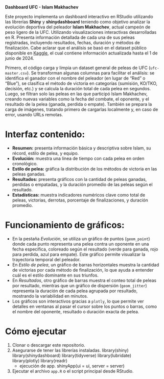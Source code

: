 **Dashboard UFC - Islam Makhachev** 

Este proyecto implementa un dashboard interactivo en RStudio utilizando las librerías **Shiny** y **shinydashboard** teniendo como objetivo analizar la evolución deportiva del peleador **Islam Makhachev**, actual campeón de peso ligero de la UFC. Utilizando visualizaciones interactivas desarrolladas en R. Presenta información detallada de cada una de sus peleas registradas, incluyendo resultados, fechas, duración y métodos de finalización.
Cabe aclarar que el análisis se basó en el dataset público disponible en [Kaggle](https://www.kaggle.com/datasets/mdabbert/ultimate-ufc-dataset?utm_source), el cual contiene información actualizada hasta el 1 de junio de 2024.

Primero, el código carga y limpia un dataset general de peleas de UFC (`ufc-master.csv`). Se transforman algunas columnas para facilitar el análisis: se identifica el ganador con el nombre del peleador (en lugar de “Red” o “Blue”), se clasifica el método de victoria en categorías (sumisión, KO/TKO, decisión, etc.) y se calcula la duración total de cada pelea en segundos.
Luego, se filtran solo las peleas en las que participó Islam Makhachev, creando nuevas variables como la fecha del combate, el oponente, y el resultado de la pelea (ganada, perdida o empate). También se prepara la carga de imágenes, tratando primero de cargarlas localmente y, en caso de error, usando URLs remotas.


# Interfaz contenido:

* **Resumen:** presenta información básica y descriptiva sobre Islam, su récord, estilo de pelea, y equipo.
* **Evolución:** muestra una línea de tiempo con cada pelea en orden cronológico.
* **Estilo de pelea:** gráfica la distribución de los métodos de victoria en las peleas ganadas.
* **Resultados:** presenta gráficos con la cantidad de peleas ganadas, perdidas o empatadas, y la duración promedio de las peleas según el resultado.
* **Estadísticas:** muestra indicadores numéricos clave como total de peleas, victorias, derrotas, porcentaje de finalizaciones, y duración promedio.


# Funcionamiento de gráficos:

* En la pestaña *Evolución*, se utiliza un gráfico de puntos (`geom_point`) donde cada punto representa una pelea contra un oponente en una fecha específica, coloreado según el resultado (verde para ganada, rojo para perdida, azul para empate). Este gráfico permite visualizar la trayectoria temporal del peleador.
* En *Estilo de pelea*, un gráfico de barras horizontales muestra la cantidad de victorias por cada método de finalización, lo que ayuda a entender cuál es el estilo dominante en sus triunfos.
* En *Resultados*, otro gráfico de barras muestra el conteo total de peleas por resultado, mientras que un gráfico de dispersión (`geom_jitter`) representa la duración de cada pelea agrupada por resultado, mostrando la variabilidad en minutos.
* Los gráficos son interactivos gracias a `plotly`, lo que permite ver detalles en ventanas al pasar el cursor sobre los puntos o barras, como el nombre del oponente, resultado o duración exacta de pelea.


# Cómo ejecutar

1. Clonar o descargar este repositorio.
2. Asegurarse de tener las librerías instaladas.
	library(shiny)
	library(shinydashboard)
	library(tidyverse)
	library(lubridate)
	library(plotly)
	library(readr)
	- ejecución de app.
	shinyApp(ui = ui, server = server)
3. Ejecutar el archivo `app.R` o el script principal desde RStudio.





